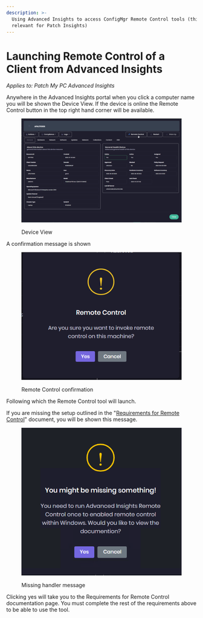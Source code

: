 ```yaml
---
description: >-
  Using Advanced Insights to access ConfigMgr Remote Control tools (this is not
  relevant for Patch Insights)
---
```


# Launching Remote Control of a Client from Advanced Insights

_Applies to: Patch My PC Advanced Insights_

Anywhere in the Advanced Insights portal when you click a computer name you will be shown the Device View. If the device is online the Remote Control button in the top right hand corner will be available.

<figure><img src="/_images/gitbook/image%20%281075%29.png" alt=""><figcaption><p>Device View</p></figcaption></figure>

A confirmation message is shown

<figure><img src="/_images/gitbook/image%20%281275%29.png" alt=""><figcaption><p>Remote Control confirmation</p></figcaption></figure>

Following which the Remote Control tool will launch.&#x20;

If you are missing the setup outlined in the "[Requirements for Remote Control](requirements-for-advanced-insights-remote-control.md)" document, you will be shown this message.

<figure><img src="/_images/gitbook/You%20might%20be%20missing%20something.png" alt=""><figcaption><p>Missing handler message</p></figcaption></figure>

Clicking yes will take you to the Requirements for Remote Control documentation page. You must complete the rest of the requirements above to be able to use the tool.
